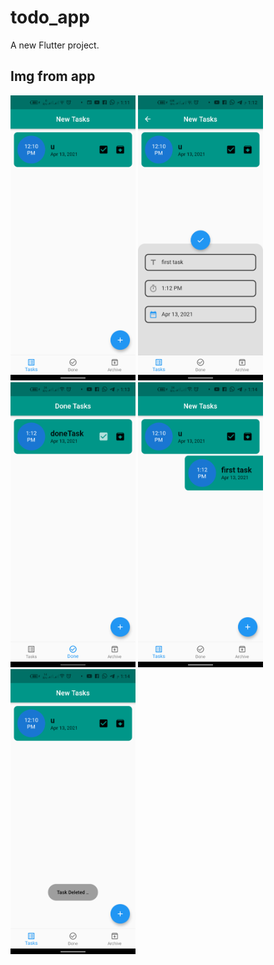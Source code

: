 # todo_app

A new Flutter project.

## Img from app
<p float="left">
  <img src="https://github.com/EslamFares/ToDoapp-Bloc/blob/master/img_form_app/1%20(1).png" width="200" />
  <img src="https://github.com/EslamFares/ToDoapp-Bloc/blob/master/img_form_app/1%20(2).png" width="200" /> 
  <img src="https://github.com/EslamFares/ToDoapp-Bloc/blob/master/img_form_app/1%20(3).png" width="200" />
  <img src="https://github.com/EslamFares/ToDoapp-Bloc/blob/master/img_form_app/1%20(4).png" width="200" />
  <img src="https://github.com/EslamFares/ToDoapp-Bloc/blob/master/img_form_app/1%20(5).png" width="200" />
</p>